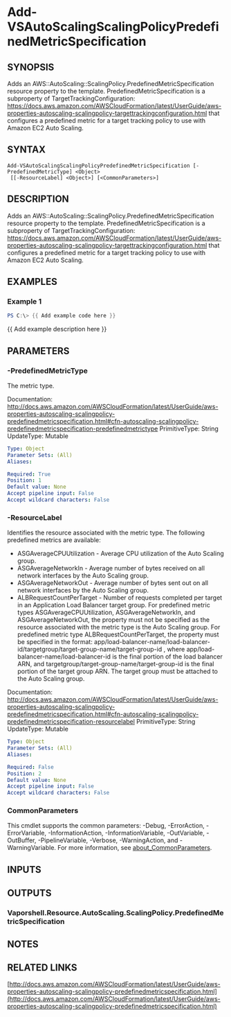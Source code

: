 # Add-VSAutoScalingScalingPolicyPredefinedMetricSpecification

## SYNOPSIS
Adds an AWS::AutoScaling::ScalingPolicy.PredefinedMetricSpecification resource property to the template.
PredefinedMetricSpecification is a subproperty of TargetTrackingConfiguration: https://docs.aws.amazon.com/AWSCloudFormation/latest/UserGuide/aws-properties-autoscaling-scalingpolicy-targettrackingconfiguration.html that configures a predefined metric for a target tracking policy to use with Amazon EC2 Auto Scaling.

## SYNTAX

```
Add-VSAutoScalingScalingPolicyPredefinedMetricSpecification [-PredefinedMetricType] <Object>
 [[-ResourceLabel] <Object>] [<CommonParameters>]
```

## DESCRIPTION
Adds an AWS::AutoScaling::ScalingPolicy.PredefinedMetricSpecification resource property to the template.
PredefinedMetricSpecification is a subproperty of TargetTrackingConfiguration: https://docs.aws.amazon.com/AWSCloudFormation/latest/UserGuide/aws-properties-autoscaling-scalingpolicy-targettrackingconfiguration.html that configures a predefined metric for a target tracking policy to use with Amazon EC2 Auto Scaling.

## EXAMPLES

### Example 1
```powershell
PS C:\> {{ Add example code here }}
```

{{ Add example description here }}

## PARAMETERS

### -PredefinedMetricType
The metric type.

Documentation: http://docs.aws.amazon.com/AWSCloudFormation/latest/UserGuide/aws-properties-autoscaling-scalingpolicy-predefinedmetricspecification.html#cfn-autoscaling-scalingpolicy-predefinedmetricspecification-predefinedmetrictype
PrimitiveType: String
UpdateType: Mutable

```yaml
Type: Object
Parameter Sets: (All)
Aliases:

Required: True
Position: 1
Default value: None
Accept pipeline input: False
Accept wildcard characters: False
```

### -ResourceLabel
Identifies the resource associated with the metric type.
The following predefined metrics are available:
+  ASGAverageCPUUtilization - Average CPU utilization of the Auto Scaling group.
+  ASGAverageNetworkIn - Average number of bytes received on all network interfaces by the Auto Scaling group.
+  ASGAverageNetworkOut - Average number of bytes sent out on all network interfaces by the Auto Scaling group.
+  ALBRequestCountPerTarget - Number of requests completed per target in an Application Load Balancer target group.
For predefined metric types ASGAverageCPUUtilization, ASGAverageNetworkIn, and ASGAverageNetworkOut, the property must not be specified as the resource associated with the metric type is the Auto Scaling group.
For predefined metric type ALBRequestCountPerTarget, the property must be specified in the format: app/load-balancer-name/load-balancer-id/targetgroup/target-group-name/target-group-id , where app/load-balancer-name/load-balancer-id  is the final portion of the load balancer ARN, and targetgroup/target-group-name/target-group-id  is the final portion of the target group ARN.
The target group must be attached to the Auto Scaling group.

Documentation: http://docs.aws.amazon.com/AWSCloudFormation/latest/UserGuide/aws-properties-autoscaling-scalingpolicy-predefinedmetricspecification.html#cfn-autoscaling-scalingpolicy-predefinedmetricspecification-resourcelabel
PrimitiveType: String
UpdateType: Mutable

```yaml
Type: Object
Parameter Sets: (All)
Aliases:

Required: False
Position: 2
Default value: None
Accept pipeline input: False
Accept wildcard characters: False
```

### CommonParameters
This cmdlet supports the common parameters: -Debug, -ErrorAction, -ErrorVariable, -InformationAction, -InformationVariable, -OutVariable, -OutBuffer, -PipelineVariable, -Verbose, -WarningAction, and -WarningVariable. For more information, see [about_CommonParameters](http://go.microsoft.com/fwlink/?LinkID=113216).

## INPUTS

## OUTPUTS

### Vaporshell.Resource.AutoScaling.ScalingPolicy.PredefinedMetricSpecification
## NOTES

## RELATED LINKS

[http://docs.aws.amazon.com/AWSCloudFormation/latest/UserGuide/aws-properties-autoscaling-scalingpolicy-predefinedmetricspecification.html](http://docs.aws.amazon.com/AWSCloudFormation/latest/UserGuide/aws-properties-autoscaling-scalingpolicy-predefinedmetricspecification.html)

